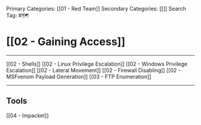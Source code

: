Primary Categories: [[01 - Red Team]] 
Secondary Categories: [[]] 
Search Tag: #🗺  

# [[02 - Gaining Access]]  
***

[[02 - Shells]]
[[02 - Linux Privilege Escalation]]
[[02 - Windows Privilege Escalation]]
[[02 - Lateral Movement]]
[[02 - Firewall Disabling]]
[[02 - MSFvenom Payload Generation]]
[[03 - FTP Enumeration]]

---
## Tools

[[04 - Impacket]]
